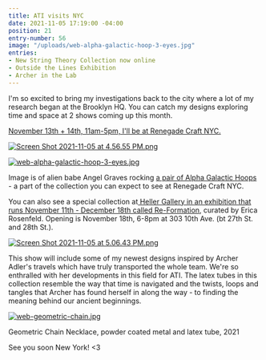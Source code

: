 ```yaml
---
title: ATI visits NYC
date: 2021-11-05 17:19:00 -04:00
position: 21
entry-number: 56
image: "/uploads/web-alpha-galactic-hoop-3-eyes.jpg"
entries:
- New String Theory Collection now online
- Outside the Lines Exhibition
- Archer in the Lab
---
```


I'm so excited to bring my investigations back to the city where a lot of my research began at the Brooklyn HQ. You can catch my designs exploring time and space at 2 shows coming up this month.

[November 13th \+ 14th, 11am-5pm, I'll be at Renegade Craft NYC.](https://www.renegadecraft.com/fair/new-york-winter/)

[![Screen Shot 2021-11-05 at 4.56.55 PM.png](/uploads/Screen%20Shot%202021-11-05%20at%204.56.55%20PM.png)](https://www.renegadecraft.com/fair/new-york-winter/)

[![web-alpha-galactic-hoop-3-eyes.jpg](/uploads/web-alpha-galactic-hoop-3-eyes.jpg)](https://www.renegadecraft.com/fair/new-york-winter/)

Image is of alien babe Angel Graves rocking [a pair of Alpha Galactic Hoops ](https://ancienttruthinvestigators.com/shop/multi-galactic-hoops/)- a part of the collection you can expect to see at Renegade Craft NYC.

You can also see a special collection at[ Heller Gallery in an exhibition that runs November 11th - December 18th called Re-Formation](https://www.hellergallery.com/exhibitions#/upcoming-4/), curated by Erica Rosenfeld. Opening is November 18th, 6-8pm at 303 10th Ave. (bt 27th St. and 28th St.).

[![Screen Shot 2021-11-05 at 5.06.43 PM.png](/uploads/Screen%20Shot%202021-11-05%20at%205.06.43%20PM.png)](https://www.hellergallery.com/exhibitions#/upcoming-4/)

This show will include some of my newest designs inspired by Archer Adler's travels which have truly transported the whole team. We're so enthralled with her developments in this field for ATI. The latex tubes in this collection resemble the way that time is navigated and the twists, loops and tangles that Archer has found herself in along the way - to finding the meaning behind our ancient beginnings.

[![web-geometric-chain.jpg](/uploads/web-geometric-chain.jpg)](https://www.hellergallery.com/exhibitions#/upcoming-4/)

Geometric Chain Necklace, powder coated metal and latex tube, 2021

See you soon New York!
<3